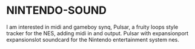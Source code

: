# NINTENDO-SOUND
I am interested in midi and gameboy synq, Pulsar, a fruity loops style tracker for the NES, adding midi in and output. Pulsar with expansionport expansionslot soundcard for the Nintendo entertainment system nes. 

